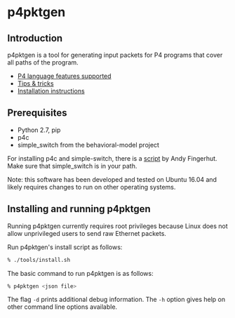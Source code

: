# p4pktgen


## Introduction

p4pktgen is a tool for generating input packets for P4 programs that
cover all paths of the program.

* [P4 language features supported](README-P4-language-features.md)
* [Tips & tricks](docs/tips-and-tricks.md#p4-programs-with-meters-or-hash-functions)
* [Installation instructions](#installing-and-running-p4pktgen)


## Prerequisites

- Python 2.7, pip
- p4c
- simple_switch from the behavioral-model project

For installing p4c and simple-switch, there is a
[script](https://github.com/jafingerhut/p4-guide/blob/master/bin/install-p4dev.sh)
by Andy Fingerhut.  Make sure that simple_switch is in your path.

Note: this software has been developed and tested on Ubuntu 16.04
and likely requires changes to run on other operating systems.


## Installing and running p4pktgen

Running p4pktgen currently requires root privileges because Linux
does not allow unprivileged users to send raw Ethernet packets.

Run p4pktgen's install script as follows:
```bash
% ./tools/install.sh
```

The basic command to run p4pktgen is as follows:

```bash
% p4pktgen <json file>
```

The flag `-d` prints additional debug information.  The `-h` option
gives help on other command line options available.
